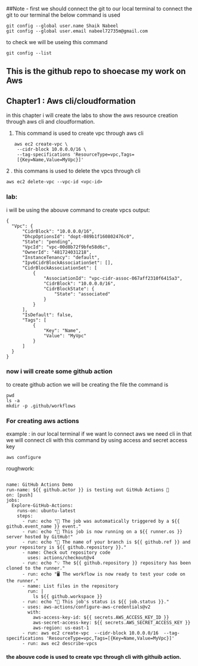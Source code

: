 ##Note - first we should connect the git to our local terminal
 to connect the git to our terminal the below command is used
 ```
 git config --global user.name Shaik Nabeel
git config --global user.email nabeel72735m@gmail.com
```
to check we will be useing this command
```
git config --list

```


## This is the github repo to shoecase my work on Aws
## Chapter1 : Aws cli/cloudformation
 
 in this chapter i will create the labs to show the aws
 resource creation through aws cli and cloudformation.

1. This command is used to create vpc through aws cli
```
   aws ec2 create-vpc \
    --cidr-block 10.0.0.0/16 \
    --tag-specifications 'ResourceType=vpc,Tags=
    [{Key=Name,Value=MyVpc}]'
``` 
2 . this commans is used to delete the vpcs through cli
```
aws ec2 delete-vpc --vpc-id <vpc-id>
```
  ### lab:

  i will be using the abouve command to create vpcs
  output:
  ```
  {
    "Vpc": {
        "CidrBlock": "10.0.0.0/16",
        "DhcpOptionsId": "dopt-089b1f160802476c0",
        "State": "pending",
        "VpcId": "vpc-00d8b72f9bfe58d6c",
        "OwnerId": "481724031218",
        "InstanceTenancy": "default",
        "Ipv6CidrBlockAssociationSet": [],
        "CidrBlockAssociationSet": [
            {
                "AssociationId": "vpc-cidr-assoc-067aff2310f6415a3",
                "CidrBlock": "10.0.0.0/16",
                "CidrBlockState": {
                    "State": "associated"
                }
            }
        ],
        "IsDefault": false,
        "Tags": [
            {
                "Key": "Name",
                "Value": "MyVpc"
            }
        ]
    }
}

```


### now i will create some github action
to create github action we will be creating the file
the command is 

```
pwd 
ls -a 
mkdir -p .github/workflows

```


### For creating aws actions
example : in our local terminal if we want lo connect aws we need cli in that 
we will connect cli with this command by using access and secret access key
```
aws configure
```


roughwork:
```

name: GitHub Actions Demo
run-name: ${{ github.actor }} is testing out GitHub Actions 🚀
on: [push]
jobs:
  Explore-GitHub-Actions:
    runs-on: ubuntu-latest
    steps:
      - run: echo "🎉 The job was automatically triggered by a ${{ github.event_name }} event."
      - run: echo "🐧 This job is now running on a ${{ runner.os }} server hosted by GitHub!"
      - run: echo "🔎 The name of your branch is ${{ github.ref }} and your repository is ${{ github.repository }}."
      - name: Check out repository code
        uses: actions/checkout@v4
      - run: echo "💡 The ${{ github.repository }} repository has been cloned to the runner."
      - run: echo "🖥️ The workflow is now ready to test your code on the runner."
      - name: List files in the repository
        run: |
          ls ${{ github.workspace }}
      - run: echo "🍏 This job's status is ${{ job.status }}."
      - uses: aws-actions/configure-aws-credentials@v2
        with:
          aws-access-key-id: ${{ secrets.AWS_ACCESS_KEY_ID }}
          aws-secret-access-key: ${{ secrets.AWS_SECRET_ACCESS_KEY }}
          aws-region: us-east-1
      - run: aws ec2 create-vpc  --cidr-block 10.0.0.0/16  --tag-specifications 'ResourceType=vpc,Tags=[{Key=Name,Value=MyVpc}]'
      - run: aws ec2 describe-vpcs
````  
#### the abouve code is used to create vpc through cli with githuib action.